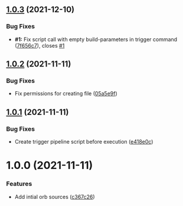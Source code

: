 ## [1.0.3](https://github.com/trustedshops-public/circleci-orb-trigger-pipeline/compare/1.0.2...1.0.3) (2021-12-10)


### Bug Fixes

* **#1:** Fix script call with empty build-parameters in trigger command ([7f656c7](https://github.com/trustedshops-public/circleci-orb-trigger-pipeline/commit/7f656c77ba5032c0847b2dbaef45ec90c79fba5c)), closes [#1](https://github.com/trustedshops-public/circleci-orb-trigger-pipeline/issues/1)

## [1.0.2](https://github.com/trustedshops-public/circleci-orb-trigger-pipeline/compare/1.0.1...1.0.2) (2021-11-11)


### Bug Fixes

* Fix permissions for creating file ([05a5e9f](https://github.com/trustedshops-public/circleci-orb-trigger-pipeline/commit/05a5e9fade4152724ab09496c3e48217c6c9f8eb))

## [1.0.1](https://github.com/trustedshops-public/circleci-orb-trigger-pipeline/compare/1.0.0...1.0.1) (2021-11-11)


### Bug Fixes

* Create trigger pipeline script before execution ([e418e0c](https://github.com/trustedshops-public/circleci-orb-trigger-pipeline/commit/e418e0cfaac16f78fbadc9bf63bdd72aa293105b))

# 1.0.0 (2021-11-11)


### Features

* Add intial orb sources ([c367c26](https://github.com/trustedshops-public/circleci-orb-trigger-pipeline/commit/c367c268c7adaf072ffc131d0a6e08d38118e82b))
